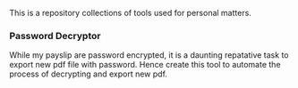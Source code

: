 This is a repository collections of tools used for personal matters. 

### Password Decryptor
While my payslip are password encrypted, it is a daunting repatative task to export new pdf file with password. Hence create this tool to automate the process of decrypting and export new pdf. 
